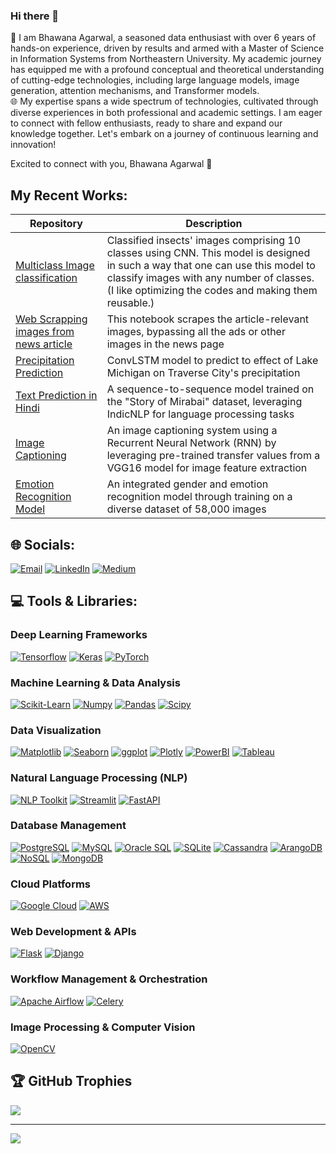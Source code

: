 ### Hi there 👋
🚀 I am Bhawana Agarwal, a seasoned data enthusiast with over 6 years of hands-on experience, driven by results and armed with a Master of Science in Information Systems from Northeastern University. My academic journey has equipped me with a profound conceptual and theoretical understanding of cutting-edge technologies, including large language models, image generation, attention mechanisms, and Transformer models.<br>
🌐 My expertise spans a wide spectrum of technologies, cultivated through diverse experiences in both professional and academic settings. I am eager to connect with fellow enthusiasts, ready to share and expand our knowledge together. Let's embark on a journey of continuous learning and innovation!

Excited to connect with you,
Bhawana Agarwal 🚀

## My Recent Works:

| Repository | Description |
|---|---|
| [Multiclass Image classification](https://github.com/bhawanaagarwal/Multi-image-Classification-CNN-) | Classified insects' images comprising 10 classes using CNN. This model is designed in such a way that one can use this model to classify images with any number of classes. (I like optimizing the codes and making them reusable.) |
| [Web Scrapping images from news article](https://github.com/bhawanaagarwal/Web-Scrapping/tree/main) | This notebook scrapes the article-relevant images, bypassing all the ads or other images in the news page
|[Precipitation Prediction](https://github.com/Neural-INFO-6106/PrecipitationPrediction.git) | ConvLSTM model to predict to effect of Lake Michigan on Traverse City's precipitation |
| [Text Prediction in Hindi](https://github.com/Neural-INFO-6106/HindiTextGenerator.git) | A sequence-to-sequence model trained on the "Story of Mirabai" dataset, leveraging IndicNLP for language processing tasks |
| [Image Captioning](https://github.com/Neural-INFO-6106/CoCo_Dataset.git) | An image captioning system using a Recurrent Neural Network (RNN) by leveraging pre-trained transfer values from a VGG16 model for image feature extraction  |
| [Emotion Recognition Model](https://github.com/Neural-INFO-6106/RecognitionModel.git) | An integrated gender and emotion recognition model through training on a diverse dataset of 58,000 images |

## 🌐 Socials:
[![Email](https://img.shields.io/badge/Email-%23EA4335.svg?logo=gmail&logoColor=white)](mailto:agarwal.bh92@gmail.com)
[![LinkedIn](https://img.shields.io/badge/LinkedIn-%230077B5.svg?logo=linkedin&logoColor=white)](https://www.linkedin.com/in/bhawana-agarwal-neu/) 
[![Medium](https://img.shields.io/badge/Medium-%2312100E.svg?logo=medium&logoColor=white)](https://medium.com/@agarwal.bh)

## 💻 Tools & Libraries:

### Deep Learning Frameworks
[![Tensorflow](https://img.shields.io/badge/Tensorflow-%23FF6F00.svg?logo=tensorflow&logoColor=white)](https://www.tensorflow.org/)
[![Keras](https://img.shields.io/badge/Keras-%23D00000.svg?logo=keras&logoColor=white)](https://keras.io/)
[![PyTorch](https://img.shields.io/badge/PyTorch-%23EE4C2C.svg?logo=pytorch&logoColor=white)](https://pytorch.org/)

### Machine Learning & Data Analysis
[![Scikit-Learn](https://img.shields.io/badge/Scikit_Learn-%2341CACC.svg?logo=scikit-learn&logoColor=white)](https://scikit-learn.org/)
[![Numpy](https://img.shields.io/badge/Numpy-%23013243.svg?logo=numpy&logoColor=white)](https://numpy.org/)
[![Pandas](https://img.shields.io/badge/Pandas-%23150458.svg?logo=pandas&logoColor=white)](https://pandas.pydata.org/)
[![Scipy](https://img.shields.io/badge/Scipy-%230C55A5.svg?logo=scipy&logoColor=white)](https://www.scipy.org/)

### Data Visualization
[![Matplotlib](https://img.shields.io/badge/Matplotlib-%2300768F.svg?logo=matplotlib&logoColor=white)](https://matplotlib.org/)
[![Seaborn](https://img.shields.io/badge/Seaborn-%2343B02A.svg?logo=seaborn&logoColor=white)](https://seaborn.pydata.org/)
[![ggplot](https://img.shields.io/badge/ggplot-%23276DC3.svg?logo=ggplot&logoColor=white)](https://ggplot2.tidyverse.org/)
[![Plotly](https://img.shields.io/badge/Plotly-%230077B5.svg?logo=plotly&logoColor=white)]() 
[![PowerBI](https://img.shields.io/badge/PowerBI-%23F2C811.svg?logo=powerbi&logoColor=white)](https://powerbi.microsoft.com/)
[![Tableau](https://img.shields.io/badge/Tableau-%23000071.svg?logo=tableau&logoColor=white)](https://www.tableau.com/)

### Natural Language Processing (NLP)
[![NLP Toolkit](https://img.shields.io/badge/NLP_Toolkit-%233776AB.svg)](https://www.example.com/)
[![Streamlit](https://img.shields.io/badge/Streamlit-%23FF4F00.svg?logo=streamlit&logoColor=white)](https://www.streamlit.io/)
[![FastAPI](https://img.shields.io/badge/FastAPI-%230D96E3.svg?logo=fastapi&logoColor=white)](https://fastapi.tiangolo.com/)

### Database Management
[![PostgreSQL](https://img.shields.io/badge/PostgreSQL-%23#336791.svg?logo=postgresql&logoColor=white)](https://www.postgresql.org/)
[![MySQL](https://img.shields.io/badge/MySQL-%23#4479A1.svg?logo=mysql&logoColor=white)](https://www.mysql.com/)
[![Oracle SQL](https://img.shields.io/badge/Oracle%20SQL-000000.svg?logo=oracle&logoColor=white)](https://www.oracle.com/database/)
[![SQLite](https://img.shields.io/badge/SQLite-%23003B57.svg?logo=sqlite&logoColor=white)](https://www.sqlite.org/)
[![Cassandra](https://img.shields.io/badge/Cassandra-%23#1287B1.svg?logo=apache-cassandra&logoColor=white)](https://cassandra.apache.org/)
[![ArangoDB](https://img.shields.io/badge/ArangoDB-%23324988.svg?logo=arangodb&logoColor=white)](https://www.arangodb.com/)
[![NoSQL](https://img.shields.io/badge/NoSQL-%23182C57.svg)](https://www.example.com/)
[![MongoDB](https://img.shields.io/badge/MongoDB-000000.svg?logo=mongodb&logoColor=white)](https://www.mongodb.com/)

### Cloud Platforms
[![Google Cloud](https://img.shields.io/badge/Google_Cloud-%234285F4.svg?logo=google-cloud&logoColor=white)](https://cloud.google.com/)
[![AWS](https://img.shields.io/badge/AWS-%23FF9900.svg?logo=amazon-aws&logoColor=white)](https://aws.amazon.com/)

### Web Development & APIs
[![Flask](https://img.shields.io/badge/Flask-%23000000.svg?logo=flask&logoColor=white)](https://flask.palletsprojects.com/)
[![Django](https://img.shields.io/badge/Django-%23092E20.svg?logo=django&logoColor=white)](https://www.djangoproject.com/)

### Workflow Management & Orchestration
[![Apache Airflow](https://img.shields.io/badge/Apache_Airflow-%23017CEE.svg?logo=apache-airflow&logoColor=white)](https://airflow.apache.org/)
[![Celery](https://img.shields.io/badge/Celery-000000.svg?logo=celery&logoColor=white)](https://docs.celeryproject.org/)


### Image Processing & Computer Vision
[![OpenCV](https://img.shields.io/badge/OpenCV-%23#5C3EE8.svg?logo=opencv&logoColor=white)](https://opencv.org/)


## 🏆 GitHub Trophies
![](https://github-profile-trophy.vercel.app/?username=bhawanaagarwal&theme=radical&no-frame=false&no-bg=false&margin-w=4)

---
[![](https://visitcount.itsvg.in/api?id=bhawanaagarwal&icon=0&color=0)](https://visitcount.itsvg.in)

<!--
**bhawanaagarwal/bhawanaagarwal** is a ✨ _special_ ✨ repository because its `README.md` (this file) appears on your GitHub profile.

Here are some ideas to get you started:

- 🔭 I’m currently working on ...
- 🌱 I’m currently learning ...
- 👯 I’m looking to collaborate on ...
- 🤔 I’m looking for help with ...
- 💬 Ask me about ...
- 📫 How to reach me: ...
- 😄 Pronouns: ...
- ⚡ Fun fact: ...
-->
